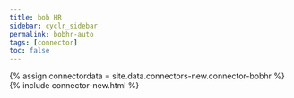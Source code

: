 ```yaml
---
title: bob HR
sidebar: cyclr_sidebar
permalink: bobhr-auto
tags: [connector]
toc: false
---
```

{% assign connectordata = site.data.connectors-new.connector-bobhr %}
{% include connector-new.html %}	